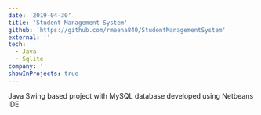 ```yaml
---
date: '2019-04-30'
title: 'Student Management System'
github: 'https://github.com/rmeena840/StudentManagementSystem'
external: ''
tech:
  - Java
  - Sqlite
company: ''
showInProjects: true
---
```


Java Swing based project with MySQL database developed using Netbeans IDE
